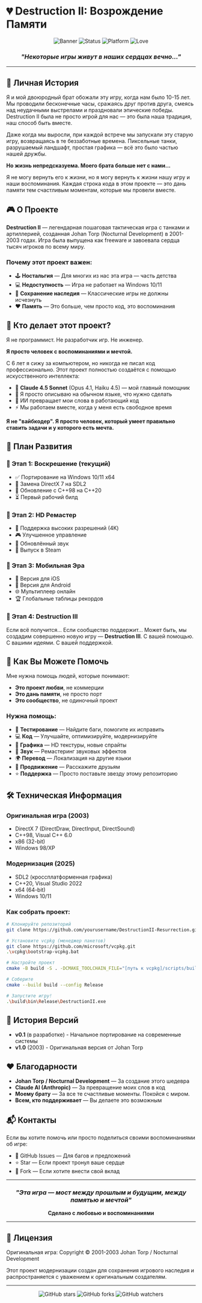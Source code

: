 # 💔 Destruction II: Возрождение Памяти

<div align="center">

![Banner](https://img.shields.io/badge/Destruction%20II-Resurrection%20Project-red?style=for-the-badge)
![Status](https://img.shields.io/badge/Status-In%20Development-yellow?style=for-the-badge)
![Platform](https://img.shields.io/badge/Platform-Windows%2010%2F11-blue?style=for-the-badge)
![Love](https://img.shields.io/badge/Made%20with-Love%20%26%20Memories-pink?style=for-the-badge)

### *"Некоторые игры живут в наших сердцах вечно..."*

</div>

---

## 📖 Личная История

Я и мой двоюродный брат обожали эту игру, когда нам было 10-15 лет. Мы проводили бесконечные часы, сражаясь друг против друга, смеясь над неудачными выстрелами и праздновали эпические победы. Destruction II была не просто игрой для нас — это была наша традиция, наш способ быть вместе.

Даже когда мы выросли, при каждой встрече мы запускали эту старую игру, возвращаясь в те беззаботные времена. Пиксельные танки, разрушаемый ландшафт, простая графика — всё это было частью нашей дружбы.

**Но жизнь непредсказуема. Моего брата больше нет с нами...**

Я не могу вернуть его к жизни, но я могу вернуть к жизни нашу игру и наши воспоминания. Каждая строка кода в этом проекте — это дань памяти тем счастливым моментам, которые мы провели вместе.

## 🎮 О Проекте

**Destruction II** — легендарная пошаговая тактическая игра с танками и артиллерией, созданная Johan Torp (Nocturnal Development) в 2001-2003 годах. Игра была выпущена как freeware и завоевала сердца тысяч игроков по всему миру.

### Почему этот проект важен:

- 🕹️ **Ностальгия** — Для многих из нас эта игра — часть детства
- 💻 **Недоступность** — Игра не работает на Windows 10/11
- 🎯 **Сохранение наследия** — Классические игры не должны исчезнуть
- ❤️ **Память** — Это больше, чем просто код, это воспоминания

## 🤝 Кто делает этот проект?

Я не программист. Не разработчик игр. Не инженер.

**Я просто человек с воспоминаниями и мечтой.**

С 6 лет я сижу за компьютером, но никогда не писал код профессионально. Этот проект полностью создаётся с помощью искусственного интеллекта:

- 🤖 **Claude 4.5 Sonnet** (Opus 4.1, Haiku 4.5) — мой главный помощник
- 💬 Я просто описываю на обычном языке, что нужно сделать
- 🧠 ИИ превращает мои слова в работающий код
- ⚡ Мы работаем вместе, когда у меня есть свободное время

**Я не "вайбкодер". Я просто человек, который умеет правильно ставить задачи и у которого есть мечта.**

## 🚀 План Развития

### 📅 Этап 1: Воскрешение (текущий)
- ✅ Портирование на Windows 10/11 x64
- 🔄 Замена DirectX 7 на SDL2
- 🔄 Обновление с C++98 на C++20
- ⏳ Первый рабочий билд

### 🎨 Этап 2: HD Ремастер
- 📐 Поддержка высоких разрешений (4K)
- 🎮 Улучшенное управление
- 🎵 Обновлённый звук
- 💎 Выпуск в Steam

### 📱 Этап 3: Мобильная Эра
- 📱 Версия для iOS
- 🤖 Версия для Android
- 🌐 Мультиплеер онлайн
- 🏆 Глобальные таблицы рекордов

### 🌟 Этап 4: Destruction III
Если всё получится... Если сообщество поддержит...
Может быть, мы создадим совершенно новую игру — **Destruction III**.
С вашей помощью. С вашими идеями. С вашей поддержкой.

## 💝 Как Вы Можете Помочь

Мне нужна помощь людей, которые понимают:
- **Это проект любви**, не коммерции
- **Это дань памяти**, не просто порт
- **Это сообщество**, не одиночный проект

### Нужна помощь:
- 🐛 **Тестирование** — Найдите баги, помогите их исправить
- 💻 **Код** — Улучшайте, оптимизируйте, модернизируйте
- 🎨 **Графика** — HD текстуры, новые спрайты
- 🎵 **Звук** — Ремастеринг звуковых эффектов
- 🌍 **Перевод** — Локализация на другие языки
- 📢 **Продвижение** — Расскажите друзьям
- ⭐ **Поддержка** — Просто поставьте звезду этому репозиторию

## 🛠️ Техническая Информация

### Оригинальная игра (2003)
- DirectX 7 (DirectDraw, DirectInput, DirectSound)
- C++98, Visual C++ 6.0
- x86 (32-bit)
- Windows 98/XP

### Модернизация (2025)
- SDL2 (кроссплатформенная графика)
- C++20, Visual Studio 2022
- x64 (64-bit)
- Windows 10/11

### Как собрать проект:

```bash
# Клонируйте репозиторий
git clone https://github.com/yourusername/DestructionII-Resurrection.git

# Установите vcpkg (менеджер пакетов)
git clone https://github.com/microsoft/vcpkg.git
.\vcpkg\bootstrap-vcpkg.bat

# Настройте проект
cmake -B build -S . -DCMAKE_TOOLCHAIN_FILE="[путь к vcpkg]/scripts/buildsystems/vcpkg.cmake"

# Соберите
cmake --build build --config Release

# Запустите игру!
.\build\bin\Release\DestructionII.exe
```

## 📜 История Версий

- **v0.1** (в разработке) - Начальное портирование на современные системы
- **v1.0** (2003) - Оригинальная версия от Johan Torp

## ❤️ Благодарности

- **Johan Torp / Nocturnal Development** — За создание этого шедевра
- **Claude AI (Anthropic)** — За превращение моих слов в код
- **Моему брату** — За все те счастливые моменты. Покойся с миром.
- **Всем, кто поддерживает** — Вы делаете это возможным

## 📬 Контакты

Если вы хотите помочь или просто поделиться своими воспоминаниями об игре:
- 🐙 GitHub Issues — Для багов и предложений
- ⭐ Star — Если проект тронул ваше сердце
- 🔄 Fork — Если хотите внести свой вклад

---

<div align="center">

### *"Эта игра — мост между прошлым и будущим, между памятью и мечтой"*

**Сделано с любовью и воспоминаниями**

</div>

---

## 📝 Лицензия

Оригинальная игра: Copyright © 2001-2003 Johan Torp / Nocturnal Development

Этот проект модернизации создан для сохранения игрового наследия и распространяется с уважением к оригинальным создателям.

---

<div align="center">

![GitHub stars](https://img.shields.io/github/stars/yourusername/DestructionII-Resurrection?style=social)
![GitHub forks](https://img.shields.io/github/forks/yourusername/DestructionII-Resurrection?style=social)
![GitHub watchers](https://img.shields.io/github/watchers/yourusername/DestructionII-Resurrection?style=social)

</div>